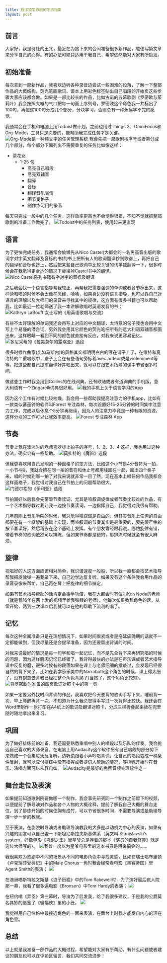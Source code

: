 ```yaml
---
title: 程序猿学歌剧的不坑指南
layout: post
---
```

## 前言

大家好，我是诗社的王亢，最近在为接下来的合同准备很多新作品，顺便写篇文章来分享自己的心得。有的办法可能只适用于我自己，希望依然能对大家有所启发。

## 初始准备

每次拿到一部新作品，我喜欢边听各种录音边尝试一些困难的段落，了解一下整部作品的大概结构。荧光笔画歌词、谱本上用彩色标签贴出自己唱段的开始页这些步骤大家应该都会做。如果是一部比较长的作品，比如古诺的五幕歌剧《罗密欧与茱莉叶》我会按照大概的气口把每一句画上序列号，罗密欧这个角色我一共标出了100句，再把这100句分成几个部分，分块学习，否则总有一种永远学不完的感觉。

我通常会在手机和电脑上用Todoist做计划，之前也用过Things 3、OmniFocus和Org-Mode，工具只是次要的，能帮助我完成任务才是关键。
![Org-Mode是一种纯文字的任务管理系统](http://upload-images.jianshu.io/upload_images/40675-0eaa997166c14dc1.jpg)
我会先把一部歌剧按序号或者幕分成几个部分，每个部分下面列出不需要重复的任务比如像这样：

* 茶花女
    * 1-25 句
        * 高亮自己唱段
        * 高亮双辅音
        * 翻译
        * 音标
        * 翻译音乐表情
        * 画节奏格子
        * 制作练习用的录音

每天只完成一段中的几个任务，这样效率更高也不会觉得很累，不知不觉就把整部歌剧的准备工作做完了。
![Todoist中的任务列表，使用起来更直观](http://upload-images.jianshu.io/upload_images/40675-1e4601538587836f.jpg)

## 语言

为了更快完成任务，我通常会偷懒先从Nico Castel(大都会的一名男高音出版的歌词字对字英文翻译及音标的书)的书上把所有人的歌词翻译抄到歌谱上，再把自己的翻译和音标也抄上，然后把某些自己歌词中比较关键的词单独翻译一下，很多时候会在我觉得更合适的情况下替换掉Castel书中的翻译。
![Nico Castel系列书籍有字对字的音标及翻译](http://upload-images.jianshu.io/upload_images/40675-4e70a078e8b0faa7.gif)

之后我会找一个语言指导帮我较正，再帮我把需要强调的单词或者音节标出来，这样读和唱的时候不会太像在念经，哈哈，如果身边没有语言指导，也可以靠自己对语言的理解以及大师们的录音来寻找其中的规律，这方面有很多书籍也可以帮助我，比如最近一位老师送了我一本讲解歌唱时英语发音的书：
![Kathryn LaBouff 女士写的《用英语歌唱与交流》](https://upload-images.jianshu.io/upload_images/40675-4ab4079247ea7a34.JPG?imageMogr2/auto-orient/strip%7CimageView2/2/w/1240)

 有些不太好理解的单词我还会再写上对应的中文翻译，太诗意的句子我也会用中文写上个易懂的潜台词。另外我会用其它颜色的荧光笔把所有的意大利语双辅音都画出来，这样眼睛一看到不同的颜色就直接有反应，对我来说更容易记忆。
![多尼采蒂的《拉美莫尔的露琪亚》选段](https://upload-images.jianshu.io/upload_images/40675-15e9cc0eaca85a1b.JPG?imageMogr2/auto-orient/strip%7CimageView2/2/w/1240)

很多时候作曲家(比如马斯内)的风格其实都明明白白的写在谱子上了，在维特和夏洛特的二重唱段中，谱子上会在有些语句旁标着avec ardeur或是violemment等等，把这些都自己提前翻译好并唱出来，就可以在跟艺术指导的课中节省很多时间。

做这些工作时我会用到Collins的在线词典，还有欧陆或者有道词典的手机版，意大利语有一个Zingarelli词典很好用。
![我的手机上关于语言学习的App](http://upload-images.jianshu.io/upload_images/40675-16ee25e8a4ec1cc6.jpg)

因为这个工作有时候比较枯燥，我会用一些帮助我提高注意力的手机app，比如有一款类似蕃茄钟的软件叫Forest 专注森林，每次设置好15-25分钟的时间集中注意力工作，完成以后休息个5分钟再继续，因为人的注意力毕竟是一种有限的资源，这样分块的工作可以让我效率更高。
![Forest 专注森林 App](http://upload-images.jianshu.io/upload_images/40675-e17b4e16bd45beaa.jpg)

## 节奏

节奏上我在澳洲时的老师喜欢标上拍子的序号，1、2、3、4 这样，我也用过这种办法，确实会有一些帮助。
![莫扎特的《魔笛》选段](https://upload-images.jianshu.io/upload_images/40675-e99eba62ddd7a894.JPG?imageMogr2/auto-orient/strip%7CimageView2/2/w/1240)

但我更喜欢用自己发明的一种画格子的笨方法，比如这个小节是4分音符为一拍，一小节4拍，我就会把在同一拍的音符和休止号都用线画在一起，画出四个格子来，唱的时候到哪一拍了对我来说就非常一目了然，现在基本上唱任何作品我都会这样画格子，我觉得对我自己在节拍上的问题帮助很大。
![门德尔松的《伊利亚》选段](https://upload-images.jianshu.io/upload_images/40675-4bafe642acf6a88f.JPG?imageMogr2/auto-orient/strip%7CimageView2/2/w/1240)

节拍画好以后我会先带着节奏读词，尤其是喧叙调旋律或者节奏比较难的作品，有一个艺术指导教过我让我一边按节奏读词，一边指挥自己，我觉得对我很有帮助。

几年前刚上音乐学院的时候，我总觉得喧叙调是自由的，但其实音乐上任何的自由都要在有一个框架的基础上实现，而喧叙调的节奏其实是最重要的，要先很严格的按节奏读好，然后再去在这个基础上发挥。有个朋友曾经跟我说，哪怕旋律有错，带着节奏的歌词依然可以排练，但如果节奏都是错的，那排练时候就会有很大麻烦。

## 旋律

视唱好的人这方面应该相对简单，我识谱速度一般般，所以我一直都会找艺术指导帮我把旋律弹一遍我录下来，自己边学边反复听。如果没有这个条件我会用作品的录音录像来帮忙，自己再在琴上把旋律的细节搞定。

如果有艺术指导帮助的话肯定会事半功倍，我在大都会时有位叫Ken Noda的老师（就是我16年在网上发的视频里给我弹琴的老师），他每次如果教我角色的话，从零开始，两到三次课以后我就可以在他的帮助下流利的唱了。

## 记忆

每次这种全面准备只是在理想情况下，如果时间很紧或者是拖延癌晚期的话就不一定都能做到，但我尽量还是会提早准备，因为还要留出背诵的时间。

对我来说最好的情况是每一句学和唱一起记忆，而不是先全背下来再研究唱的时候的问题，因为这样肌肉记忆已经错了。我背得最快的办法是在声乐课或者艺术指导课中反复的磨，很多时候有的段落如果在课上与老师细细的推敲过，会发现已经很自然的背下来了，比如在我学莎乐美中的Narraboth这个角色的时候，课上得太细了，没有刻意去背我已经把整个角色背熟了(当然了，这个角色比较短)。
![背罗密欧时准备的四页歌词对照卡中的第一页](http://upload-images.jianshu.io/upload_images/40675-2660eba9b7f8bf33.jpg)

如果一定要另外找时间背诵的作品，我喜欢把今天要背的歌词手写下来，睡前背一次，早上睡醒再背一次，不知道为什么我总觉得手写过一次背得比较快。我还会在Word里制作一张打印在A4纸上的歌词及翻译对照卡，分成三栏折叠起来放在兜里随时随地拿出来复习。

## 巩固

为了做好排练前的准备，我还需要熟悉重唱中别人的唱段以及乐队的伴奏。我会挑选自己喜欢的大师录音，在电脑上用Audacity这个软件把有自己唱段的部分剪下来做成一个合集每天反复听，边听边跟着小声哼唱背诵，让自己的唱段变成一种条件反射，就可以应付排练中没有指挥或者提词人帮助的情况，等排练开始时在音乐、演唱方面可以从容自如。
![Audacity是最好的免费音频处理软件之一](http://upload-images.jianshu.io/upload_images/40675-03da55ee432aa039.jpg)


## 舞台走位及表演

如果提前知道歌剧院要做哪一个制作，我会事先研究同一个制作之前留下的视频，以便提前了解导演对作品和各个人物的大概诠释，提前了解我自己大概的舞台走位，到了排练开始的时候便胸有成竹，可以节省很多时间，不需要导演或是助理导演一步一步的教我。

至于表演，在剧院时导演或者助理导演教我的大多是以动机为中心的表演，如果有兴趣的朋友可以自己查一下斯坦尼斯拉夫斯基体系（英文叫 Stanislavski's system，好像电影《喜剧之王》里星爷总是捧着的那本《演员的自我修养》就是这位大师写的）。
![我曾一度以为星爷电影里的这本书只是用来搞笑的……](http://upload-images.jianshu.io/upload_images/40675-22b537909af62f8c.jpg)


我很喜欢为歌剧中不同的场景从不同的电影角色中寻找灵感，比如在瑞士唱布里顿《卢克瑞莎受辱记》中的Male Chorus一角时我会经常看电影《黑客帝国》里Agent Smith的表演；
![](http://upload-images.jianshu.io/upload_images/40675-93279b9d6265a32b.gif)

在澳洲唱斯特拉文斯基《浪子历程》中的Tom Rakewell时，为了演好最后疯人院那一幕，我看了很多遍电影《Bronson》中Tom Hardy的表演；
![](http://upload-images.jianshu.io/upload_images/40675-badd320ec2d8e71b.gif)

在纽约唱《弄臣》第三幕时，导演为了启发我，给了我很多建议，于是我的公爵莫名其妙的借鉴了《蝙蝠侠》里的小丑。 
![](http://upload-images.jianshu.io/upload_images/40675-075fd57f02406396.gif)

我觉得用自己性格中最接近角色的一面来表演，在舞台上时我才能发自内心的活在角色里。

## 总结

以上就是我准备一部作品的大概过程，希望能对大家有所帮助，有什么问题或者建议的朋友也可以在评论区留言，我们共同交流进步！